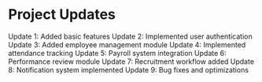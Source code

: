 # Project Updates
Update 1: Added basic features
Update 2: Implemented user authentication
Update 3: Added employee management module
Update 4: Implemented attendance tracking
Update 5: Payroll system integration
Update 6: Performance review module
Update 7: Recruitment workflow added
Update 8: Notification system implemented
Update 9: Bug fixes and optimizations
